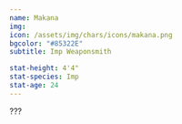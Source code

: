 ```yaml
---
name: Makana
img: 
icon: /assets/img/chars/icons/makana.png
bgcolor: "#85322E"
subtitle: Imp Weaponsmith

stat-height: 4'4"
stat-species: Imp
stat-age: 24
---
```

???